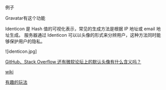 例子

Gravatar有这个功能

Identicon 是 Hash 值的可视化表示，常见的生成方法是根据 IP 地址或 email 地址生成。 服务器通过 Identicon 可以以头像的形式来分辨用户，这种方法同时能够保护用户的隐私。


![identicon.jpg]

[GitHub、Stack Overflow 还有微软论坛上的默认头像有什么含义吗？](http://www.zhihu.com/question/26387811)

[wiki](https://en.wikipedia.org/wiki/Identicon)

[有趣的玩法](http://meta.stackexchange.com/questions/37328/my-god-its-full-of-unicorns)